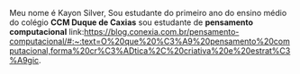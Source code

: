 Meu nome é Kayon Silver,
Sou estudante do primeiro ano do ensino médio do colégio **CCM Duque de Caxias**
sou estudante de **pensamento computacional**
link:https://blog.conexia.com.br/pensamento-computacional/#:~:text=O%20que%20%C3%A9%20pensamento%20computacional,forma%20cr%C3%ADtica%2C%20criativa%20e%20estrat%C3%A9gic.
